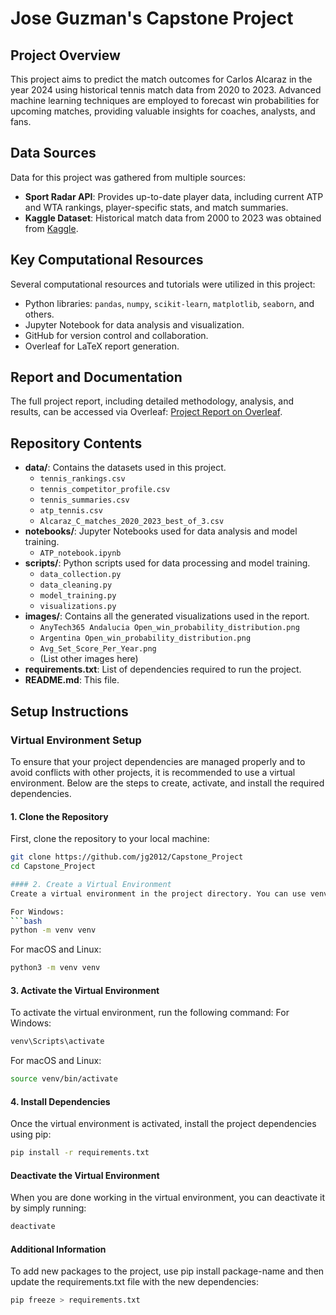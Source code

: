 # Jose Guzman's Capstone Project

## Project Overview

This project aims to predict the match outcomes for Carlos Alcaraz in the year 2024 using historical tennis match data from 2020 to 2023. Advanced machine learning techniques are employed to forecast win probabilities for upcoming matches, providing valuable insights for coaches, analysts, and fans.

## Data Sources

Data for this project was gathered from multiple sources:
- **Sport Radar API**: Provides up-to-date player data, including current ATP and WTA rankings, player-specific stats, and match summaries.
- **Kaggle Dataset**: Historical match data from 2000 to 2023 was obtained from [Kaggle](https://www.kaggle.com/datasets/dissfya/atp-tennis-2000-2023daily-pull).

## Key Computational Resources

Several computational resources and tutorials were utilized in this project:
- Python libraries: `pandas`, `numpy`, `scikit-learn`, `matplotlib`, `seaborn`, and others.
- Jupyter Notebook for data analysis and visualization.
- GitHub for version control and collaboration.
- Overleaf for LaTeX report generation.

## Report and Documentation

The full project report, including detailed methodology, analysis, and results, can be accessed via Overleaf: [Project Report on Overleaf](https://www.overleaf.com/read/tgdwprqtzsfg#f298a3).

## Repository Contents

- **data/**: Contains the datasets used in this project.
  - `tennis_rankings.csv`
  - `tennis_competitor_profile.csv`
  - `tennis_summaries.csv`
  - `atp_tennis.csv`
  - `Alcaraz_C_matches_2020_2023_best_of_3.csv`
- **notebooks/**: Jupyter Notebooks used for data analysis and model training.
  - `ATP_notebook.ipynb`
- **scripts/**: Python scripts used for data processing and model training.
  - `data_collection.py`
  - `data_cleaning.py`
  - `model_training.py`
  - `visualizations.py`
- **images/**: Contains all the generated visualizations used in the report.
  - `AnyTech365 Andalucia Open_win_probability_distribution.png`
  - `Argentina Open_win_probability_distribution.png`
  - `Avg_Set_Score_Per_Year.png`
  - (List other images here)
- **requirements.txt**: List of dependencies required to run the project.
- **README.md**: This file.

## Setup Instructions

### Virtual Environment Setup

To ensure that your project dependencies are managed properly and to avoid conflicts with other projects, it is recommended to use a virtual environment. Below are the steps to create, activate, and install the required dependencies.

#### 1. Clone the Repository

First, clone the repository to your local machine:

```bash
git clone https://github.com/jg2012/Capstone_Project
cd Capstone_Project

#### 2. Create a Virtual Environment
Create a virtual environment in the project directory. You can use venv for this purpose.

For Windows:
```bash
python -m venv venv
```

For macOS and Linux:
```bash
python3 -m venv venv
```

#### 3. Activate the Virtual Environment
To activate the virtual environment, run the following command:
For Windows:
```bash
venv\Scripts\activate
```

For macOS and Linux:
```bash
source venv/bin/activate
```

#### 4. Install Dependencies
Once the virtual environment is activated, install the project dependencies using pip:
```bash
pip install -r requirements.txt
```

#### Deactivate the Virtual Environment
When you are done working in the virtual environment, you can deactivate it by simply running:
```bash
deactivate
```

#### Additional Information 
To add new packages to the project, use pip install package-name and then update the requirements.txt file with the new dependencies:
```bash
pip freeze > requirements.txt
```

